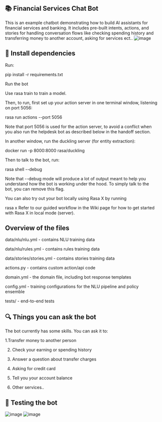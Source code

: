 ## 📚 Financial Services Chat Bot 


This is an example chatbot demonstrating how to build AI assistants for financial services and banking. It includes pre-built intents, actions, and stories for handling conversation flows like checking spending history and transferring money to another account, asking for services ect.. ![image](https://github.com/user-attachments/assets/bf188d48-ab48-4a5d-aaea-da8ac2351817)



## 🚀 Install dependencies
Run:

pip install -r requirements.txt

Run the bot

Use rasa train to train a model.

Then, to run, first set up your action server in one terminal window, listening on port 5056:

rasa run actions --port 5056

Note that port 5056 is used for the action server, to avoid a conflict when you also run the helpdesk bot as described below in the handoff section.

In another window, run the duckling server (for entity extraction):

docker run -p 8000:8000 rasa/duckling

Then to talk to the bot, run:

rasa shell --debug

Note that --debug mode will produce a lot of output meant to help you understand how the bot is working under the hood. To simply talk to the bot, you can remove this flag.

You can also try out your bot locally using Rasa X by running

rasa x
Refer to our guided workflow in the Wiki page for how to get started with Rasa X in local mode (server).


## Overview of the files
data/nlu/nlu.yml - contains NLU training data

data/nlu/rules.yml - contains rules training data

data/stories/stories.yml - contains stories training data

actions.py - contains custom action/api code

domain.yml - the domain file, including bot response templates

config.yml - training configurations for the NLU pipeline and policy ensemble

tests/ - end-to-end tests


## 🔍 Things you can ask the bot

The bot currently has some skills. You can ask it to:

1.Transfer money to another person

2. Check your earning or spending history
 
3. Answer a question about transfer charges
 
4. Asking for credit card
 
5. Tell you your account balance
   
6. Other services..

## 🤖 Testing the bot 
![image](https://github.com/user-attachments/assets/c7d81924-3961-4d49-8269-c8e1614687c7) ![image](https://github.com/user-attachments/assets/61d9ef86-063e-402f-9972-74044a0310d4)


